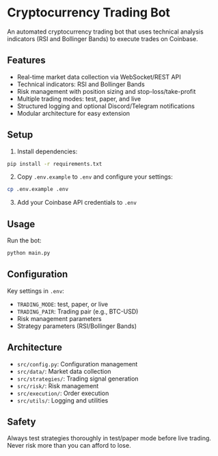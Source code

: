 # Cryptocurrency Trading Bot

An automated cryptocurrency trading bot that uses technical analysis indicators (RSI and Bollinger Bands) to execute trades on Coinbase.

## Features

- Real-time market data collection via WebSocket/REST API
- Technical indicators: RSI and Bollinger Bands
- Risk management with position sizing and stop-loss/take-profit
- Multiple trading modes: test, paper, and live
- Structured logging and optional Discord/Telegram notifications
- Modular architecture for easy extension

## Setup

1. Install dependencies:
```bash
pip install -r requirements.txt
```

2. Copy `.env.example` to `.env` and configure your settings:
```bash
cp .env.example .env
```

3. Add your Coinbase API credentials to `.env`

## Usage

Run the bot:
```bash
python main.py
```

## Configuration

Key settings in `.env`:
- `TRADING_MODE`: test, paper, or live
- `TRADING_PAIR`: Trading pair (e.g., BTC-USD)
- Risk management parameters
- Strategy parameters (RSI/Bollinger Bands)

## Architecture

- `src/config.py`: Configuration management
- `src/data/`: Market data collection
- `src/strategies/`: Trading signal generation
- `src/risk/`: Risk management
- `src/execution/`: Order execution
- `src/utils/`: Logging and utilities

## Safety

Always test strategies thoroughly in test/paper mode before live trading. Never risk more than you can afford to lose.